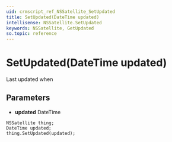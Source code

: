 ```yaml
---
uid: crmscript_ref_NSSatellite_SetUpdated
title: SetUpdated(DateTime updated)
intellisense: NSSatellite.SetUpdated
keywords: NSSatellite, GetUpdated
so.topic: reference
---
```


# SetUpdated(DateTime updated)

Last updated when

## Parameters

* **updated** DateTime

```crmscript
NSSatellite thing;
DateTime updated;
thing.SetUpdated(updated);
```

